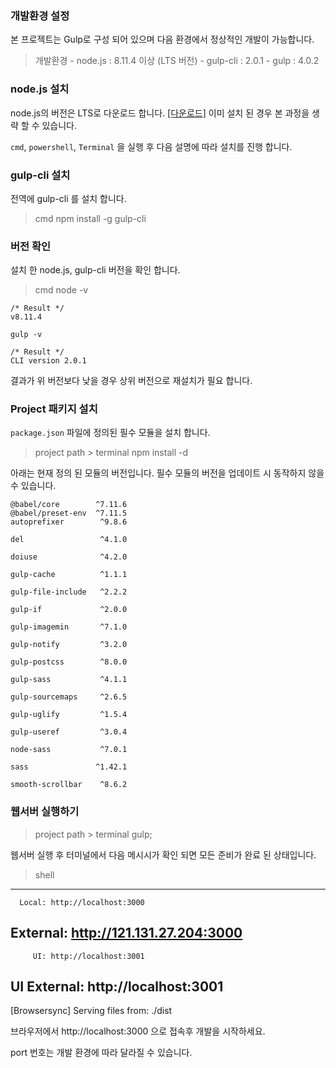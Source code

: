 ### 개발환경 설정

본 프로젝트는 Gulp로 구성 되어 있으며 다음 환경에서 정상적인 개발이 가능합니다.

> 개발환경
    - node.js : 8.11.4 이상 (LTS 버전)
    - gulp-cli : 2.0.1
    - gulp : 4.0.2


### node.js 설치

node.js의 버전은 LTS로 다운로드 합니다. [[다운로드]](https://nodejs.org/ko/)
이미 설치 된 경우 본 과정을 생략 할 수 있습니다.

`cmd`, `powershell`, `Terminal` 을 실행 후 다음 설명에 따라 설치를 진행 합니다.

### gulp-cli 설치

전역에 gulp-cli 를 설치 합니다.

> cmd
    npm install -g gulp-cli


### 버전 확인

설치 한 node.js, gulp-cli 버전을 확인 합니다.

> cmd
    node -v

    /* Result */
    v8.11.4

    gulp -v

    /* Result */
    CLI version 2.0.1

결과가 위 버전보다 낮을 경우 상위 버전으로 재설치가 필요 합니다.

### Project 패키지 설치

`package.json` 파일에 정의된 필수 모듈을 설치 합니다.

> project path > terminal 
    npm install -d

아래는 현재 정의 된 모듈의 버전입니다. 필수 모듈의 버전을 업데이트 시 동작하지 않을 수 있습니다.

    @babel/core        ^7.11.6
    @babel/preset-env  ^7.11.5
    autoprefixer        ^9.8.6

    del                 ^4.1.0

    doiuse              ^4.2.0

    gulp-cache          ^1.1.1

    gulp-file-include   ^2.2.2

    gulp-if             ^2.0.0

    gulp-imagemin       ^7.1.0

    gulp-notify         ^3.2.0

    gulp-postcss        ^8.0.0

    gulp-sass           ^4.1.1

    gulp-sourcemaps     ^2.6.5

    gulp-uglify         ^1.5.4

    gulp-useref         ^3.0.4

    node-sass           ^7.0.1

    sass               ^1.42.1

    smooth-scrollbar    ^8.6.2

### 웹서버 실행하기

> project path > terminal 
    gulp;


웹서버 실행 후 터미널에서 다음 메시시가 확인 되면 모든 준비가 완료 된 상태입니다.

> shell
---------------------------------------
      Local: http://localhost:3000
   External: http://121.131.27.204:3000
---------------------------------------
         UI: http://localhost:3001
UI External: http://localhost:3001
---------------------------------------
[Browsersync] Serving files from: ./dist

브라우저에서 http://localhost:3000 으로 접속후 개발을 시작하세요.

port 번호는 개발 환경에 따라 달라질 수 있습니다.

